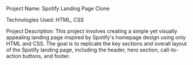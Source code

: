 Project Name: Spotify Landing Page Clone

Technologies Used: HTML, CSS

Project Description:
This project involves creating a simple yet visually appealing landing page inspired by Spotify's homepage design using only HTML and CSS. The goal is to replicate the key sections and overall layout of the Spotify landing page, including the header, hero section, call-to-action buttons, and footer.
